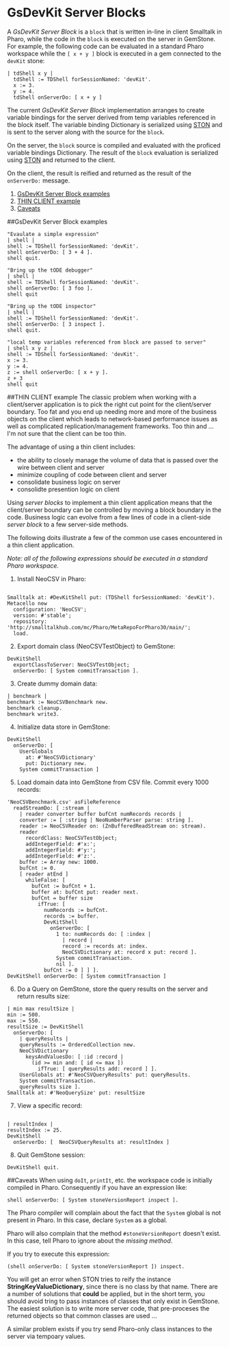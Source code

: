 # GsDevKit Server Blocks
A *GsDevKit Server Block* is a `block` that is written in-line in client Smalltalk in Pharo, while the code in the `block` is executed on the server in GemStone.
For example, the following code can be evaluated in a standard Pharo workspace while the `[ x + y ]` block is executed in a gem connected to the `devKit` stone:

```Smalltalk
| tdShell x y |
  tdShell := TDShell forSessionNamed: 'devKit'.
  x := 3.
  y := 4.
  tdShell onServerDo: [ x + y ]
```

The current *GsDevKit Server Block* implementation arranges to create variable bindings for the server derived from temp variables referenced in the block itself.
The variable binding Dictionary is serialized using [STON][1] and is sent to the server along with the source for the `block`.

On the server, the `block` source is compiled and evaluated with the proficed variable bindings Dictionary.
The result of the `block` evaluation is serialized using [STON][1] and returned to the client.

On the client, the result is reified and returned as the result of the `onServerDo:` message.

1. [GsDevKit Server Block examples](#gsdevkit-server-block-examples)
2. [THIN CLIENT example](#thin-client-example)
3. [Caveats](#caveats)

##GsDevKit Server Block examples

```Smalltalk
"Evaulate a simple expression"
| shell |
shell := TDShell forSessionNamed: 'devKit'.
shell onServerDo: [ 3 + 4 ].
shell quit. 

"Bring up the tODE debugger"
| shell |
shell := TDShell forSessionNamed: 'devKit'.
shell onServerDo: [ 3 foo ].
shell quit

"Bring up the tODE inspector"
| shell |
shell := TDShell forSessionNamed: 'devKit'.
shell onServerDo: [ 3 inspect ].
shell quit.

"local temp variables referenced from block are passed to server"
| shell x y z |
shell := TDShell forSessionNamed: 'devKit'.
x := 3.
y := 4.
z := shell onServerDo: [ x + y ].
z + 3
shell quit
```

##THIN CLIENT example
The classic problem when working with a client/server application is to pick the right cut point for the client/server boundary.
Too fat and you end up needing more and more of the business objects on the client which leads to network-based performance issues as well as complicated replication/management frameworks.
Too thin and ... I'm not sure that the client can be too thin.

The advantage of using a thin client includes:
- the ability to closely manage the volume of data that is passed over the wire between client and server
- minimize coupling of code between client and server
- consolidate business logic on server
- consolidte presention logic on client

Using *server blocks* to implement a thin client application means that the client/server boundary can be controlled by moving a block boundary in the code.
Business logic can evolve from a few lines of code in a client-side *server block* to a few server-side methods.

The following doits illustrate a few of the common use cases encountered in a thin client application.

*Note: all of the following expressions should be executed in a standard Pharo workspace.*

1. Install NeoCSV in Pharo:
  ```Smalltalk

  Smalltalk at: #DevKitShell put: (TDShell forSessionNamed: 'devKit').
  Metacello new
    configuration: 'NeoCSV';
    version: #'stable';
    repository: 'http://smalltalkhub.com/mc/Pharo/MetaRepoForPharo30/main/';
    load.
  ```

2. Export domain class (NeoCSVTestObject) to GemStone:
  ```Smalltalk
  DevKitShell 
    exportClassToServer: NeoCSVTestObject;
    onServerDo: [ System commitTransaction ].
  ```

3. Create dummy domain data:
  ```Smalltalk
  | benchmark |
  benchmark := NeoCSVBenchmark new.
  benchmark cleanup.
  benchmark write3.
  ```

4. Initialize data store in GemStone:
  ```Smalltalk
  DevKitShell
    onServerDo: [ 
      UserGlobals
        at: #'NeoCSVDictionary'
        put: Dictionary new.
      System commitTransaction ]
  ```

5. Load domain data into GemStone from CSV file. Commit every 1000 records:
  ```Smalltalk
'NeoCSVBenchmark.csv' asFileReference
    readStreamDo: [ :stream | 
      | reader converter buffer bufCnt numRecords records |
      converter := [ :string | NeoNumberParser parse: string ].
      reader := NeoCSVReader on: (ZnBufferedReadStream on: stream).
      reader
        recordClass: NeoCSVTestObject;
        addIntegerField: #'x:';
        addIntegerField: #'y:';
        addIntegerField: #'z:'.
      buffer := Array new: 1000.
      bufCnt := 0.
      [ reader atEnd ]
        whileFalse: [ 
          bufCnt := bufCnt + 1.
          buffer at: bufCnt put: reader next.
          bufCnt = buffer size
            ifTrue: [ 
              numRecords := bufCnt.
              records := buffer.
              DevKitShell
                onServerDo: [ 
                  1 to: numRecords do: [ :index | 
                    | record |
                    record := records at: index.
                    NeoCSVDictionary at: record x put: record ].
                  System commitTransaction.
                  nil ].
              bufCnt := 0 ] ] ].
  DevKitShell onServerDo: [ System commitTransaction ]
  ```

6. Do a Query on GemStone, store the query results on the server and return results size:
  ```Smalltalk
  | min max resultSize |
  min := 500.
  max := 550.
  resultSize := DevKitShell
    onServerDo: [ 
      | queryResults |
      queryResults := OrderedCollection new.
      NeoCSVDictionary
        keysAndValuesDo: [ :id :record | 
          (id >= min and: [ id <= max ])
            ifTrue: [ queryResults add: record ] ].
      UserGlobals at: #'NeoCSVQueryResults' put: queryResults.
      System commitTransaction.
      queryResults size ].
  Smalltalk at: #'NeoQuerySize' put: resultSize
  ```

7. View a specific record:
  ```Smalltalk
	
  | resultIndex |
  resultIndex := 25.
  DevKitShell
    onServerDo: [  NeoCSVQueryResults at: resultIndex ]
  ```

8. Quit GemStone session:
  ```Smalltalk
  DevKitShell quit.
  ```

##Caveats
When using `doIt`, `printIt`, etc. the workspace code is initially compiled in Pharo.
Consequently if you have an expression like:

```Smalltalk
shell onServerDo: [ System stoneVersionReport inspect ].
```

The Pharo compiler will complain about the fact that the `System` global is not present in Pharo.
In this case, declare `System` as a global.

Pharo will also complain that the method `#stoneVersionReport` doesn't exist.
In this case, tell Pharo to ignore about the *missing method*.


If you try to execute this expression:

```Smalltalk
(shell onServerDo: [ System stoneVersionReport ]) inspect.
```

You will get an error when STON tries to reify the instance **StringKeyValueDictionary**, since there is no class by that name.
There are a number of solutions that **could** be applied, but in the short term, you should avoid tring to pass instances of classes that only exist in GemStone.
The easiest solution is to write more server code, that pre-proceses the returned objects so that common classes are used ...

A similar problem exists if you try send Pharo-only class instances to the server via tempoary values.


[1]: https://github.com/GsDevKit/ston#ston---smalltalk-object-notation
[2]: http://www.slideshare.net/esug/tode-and-now-for-something-completely-different
[3]: http://www.slideshare.net/esug/a-longandwindingtode-esug2014-07
